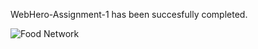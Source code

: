 WebHero-Assignment-1 has been succesfully completed.

![Food Network](https://files.rupom.live/static/media/img/Food-Network.png)
